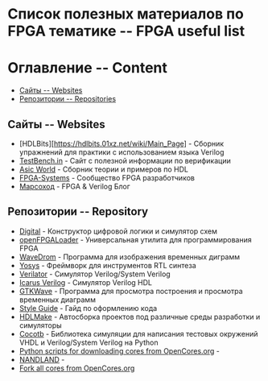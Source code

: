 # Список полезных материалов по FPGA тематике -- FPGA useful list

# Оглавление -- Content

* [Сайты -- Websites](#Сайты----Websites)
* [Репозитории -- Repositories](#Репозитории----Repositories)

## Сайты -- Websites

* [HDLBits][https://hdlbits.01xz.net/wiki/Main_Page] - Сборник упражнений для практики с использованием языка Verilog
* [TestBench.in](https://testbench.in) - Сайт с полезной информации по верификации
* [Asic World](https://www.asic-world.com) - Сборник теории и примеров по HDL
* [FPGA-Systems](https://fpga-systems.ru) - Cообщество FPGA разработчиков
* [Марсоход](https://marsohod.org) - FPGA & Verilog Блог

## Репозитории -- Repository

* [Digital](https://github.com/hneemann/Digital) - Конструктор цифровой логики и симулятор схем
* [openFPGALoader](https://github.com/trabucayre/openFPGALoader) - Универсальная утилита для программирования FPGA
* [WaveDrom](https://github.com/wavedrom/wavedrom) - Программа для изображения временных диграмм
* [Yosys](https://github.com/YosysHQ/yosys) - Фреймворк для инструментов RTL синтеза
* [Verilator](https://github.com/verilator/verilator) - Симулятор Verilog/System Verilog
* [Icarus Verilog](https://github.com/steveicarus/iverilog) - Симулятор Verilog HDL
* [GTKWave](https://github.com/gtkwave/gtkwave) - Программа для просмотра построения и просмотра временных диаграмм
* [Style Guide](https://github.com/lowRISC/style-guides) - Гайд по оформлению кода
* [HDLMake](https://github.com/HDLMake/hdl-make) - Автосборка проектов под различные среды разработки и симуляторы 
* [Cocotb](https://github.com/cocotb/cocotb) - Библиотека симуляции для написания тестовых окружений VHDL и Verilog/System Verilog на Python
* [Python scripts for downloading cores from OpenCores.org](https://github.com/fabriziotappero/opencores-scraper) - 
* [NANDLAND](https://github.com/nandland) - 
* [Fork all cores from OpenCores.org](https://github.com/freecores)
